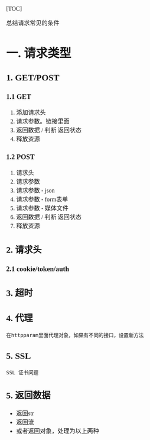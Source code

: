 <font face="Simsun" size=3>

[TOC]

总结请求常见的条件

# 一. 请求类型

## 1. GET/POST

### 1.1 GET

1. 添加请求头
2. 请求参数。链接里面
3. 返回数据 / 判断 返回状态
4. 释放资源

### 1.2 POST

1. 请求头
2. 请求参数
3. 请求参数 - json
4. 请求参数 - form表单
5. 请求参数 - 媒体文件
6. 返回数据 / 判断 返回状态
7. 释放资源

## 2. 请求头

### 2.1 cookie/token/auth

## 3. 超时

## 4. 代理

~~~
在httpparam里面代理对象，如果有不同的接口，设置新方法
~~~

## 5. SSL

~~~
SSL 证书问题
~~~


## 5. 返回数据

- 返回str
- 返回流
- 或者返回对象，处理为以上两种

</font>
